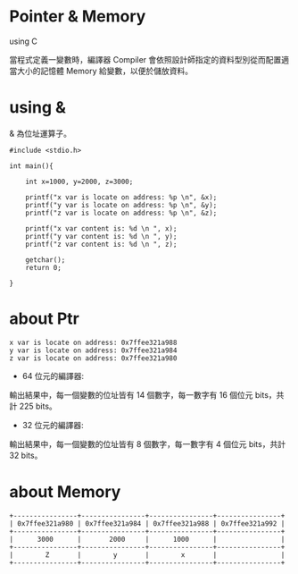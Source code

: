 # Pointer & Memory
using C

當程式定義一變數時，編譯器 Compiler 會依照設計師指定的資料型別從而配置適當大小的記憶體 Memory 給變數，以便於儲放資料。

# using &

& 為位址運算子。

    #include <stdio.h>

    int main(){

        int x=1000, y=2000, z=3000;

        printf("x var is locate on address: %p \n", &x);
        printf("y var is locate on address: %p \n", &y);
        printf("z var is locate on address: %p \n", &z);

        printf("x var content is: %d \n ", x);
        printf("y var content is: %d \n ", y);
        printf("z var content is: %d \n ", z);

        getchar();
        return 0;

    }
    
# about Ptr

    x var is locate on address: 0x7ffee321a988 
    y var is locate on address: 0x7ffee321a984 
    z var is locate on address: 0x7ffee321a980
    

* 64 位元的編譯器:

輸出結果中，每一個變數的位址皆有 14 個數字，每一數字有 16 個位元 bits，共計 225 bits。

* 32 位元的編譯器:

輸出結果中，每一個變數的位址皆有 8 個數字，每一數字有 4 個位元 bits，共計 32 bits。

# about Memory

    +----------------+----------------+----------------+----------------+
    | 0x7ffee321a980 | 0x7ffee321a984 | 0x7ffee321a988 | 0x7ffee321a992 |
    +----------------+----------------+----------------+----------------+
    |      3000      |       2000     |      1000      |                |
    +----------------+----------------+----------------+----------------+
    |        Z       |        y       |        x       |                |
    +----------------+----------------+----------------+----------------+
    
